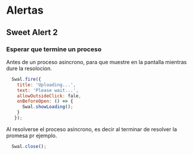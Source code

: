 # Alertas

## Sweet Alert 2

### Esperar que termine un proceso

Antes de un proceso asincrono, para que muestre en la pantalla mientras dure la resolocion.

```js
  Swal.fire({
    title: 'Uploading...',
    text: 'Please wait...',
    allowOutsideClick: fale,
    onBeforeOpen: () => {
      Swal.showLoading();
    }
   });
```

Al resolverse el proceso asincrono, es decir al terminar de resolver la promesa pr ejemplo.

```js
  Swal.close();
```
